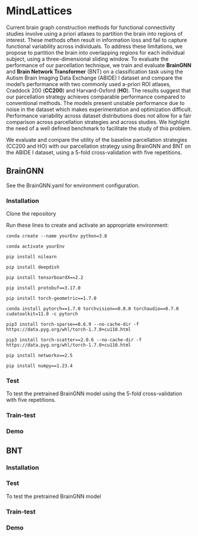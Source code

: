 # MindLattices

Current brain graph construction methods for functional connectivity studies involve using a priori atlases to partition the brain into regions of interest. These methods often result in information loss and fail to capture functional variability across individuals. To address these limitations, we propose to partition the brain into overlapping regions for each individual subject, using a three-dimensional sliding window. To evaluate the performance of our parcellation technique, we train and evaluate **BrainGNN** and **Brain Network Transformer** (BNT) on a classification task using the Autism Brain Imaging Data Exchange (ABIDE) I dataset and compare the model’s performance with two commonly used a-priori ROI atlases, Craddock 200 (**CC200**) and Harvard-Oxford (**HO**). The results suggest that our parcellation strategy achieves comparable performance compared to conventional methods. The models present unstable performance due to noise in the dataset which makes experimentation and optimization difficult. Performance variability across dataset distributions does not allow for a fair comparison across parcellation strategies and across studies. We highlight the need of a well defined benchmark to facilitate the study of this problem. 


We evaluate and compare the utility of the baseline parcellation strategies (CC200 and HO) with our parcellation strategy using BrainGNN and BNT on the ABIDE I dataset, using a 5-fold cross-validation with five repetitions. 

## BrainGNN
See the BrainGNN.yaml for environment configuration.
### Installation
Clone the repository 

Run these lines to create and activate an appropriate 
environment:

```conda create --name yourEnv python=3.8```

```conda activate yourEnv```

```pip install nilearn```

```pip install deepdish```

```pip install tensorboardX==2.2```

```pip install protobuf==3.17.0```

```pip install torch-geometric==1.7.0```

```conda install pytorch==1.7.0 torchvision==0.8.0 torchaudio==0.7.0 cudatoolkit=11.0 -c pytorch```

```pip3 install torch-sparse==0.6.9 --no-cache-dir -f https://data.pyg.org/whl/torch-1.7.0+cu110.html```

```pip3 install torch-scatter==2.0.6 --no-cache-dir -f https://data.pyg.org/whl/torch-1.7.0+cu110.html```

```pip install networkx==2.5```

```pip install numpy==1.23.4```

### Test

To test the pretrained BrainGNN model using the 5-fold cross-validation with five repetitions. 


### Train-test

### Demo



## BNT

### Installation

### Test

To test the pretrained BrainGNN model 

### Train-test

### Demo
